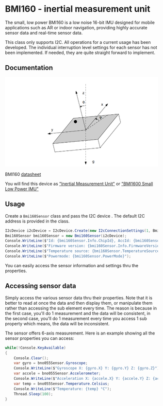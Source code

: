 # BMI160 - inertial measurement unit 

The small, low power BMI160 is a low noise 16-bit IMU designed for mobile applications such as AR or indoor navigation, providing highly accurate sensor data and real-time sensor data. 

This class only supports I2C. All operations for a current usage has been developed. The individual interruption level settings for each sensor has not been implemented. If needed, they are quite straight forward to implement.

## Documentation

![BMI160](./BMI160.png)

BMI160 [datasheet](https://www.bosch-sensortec.com/media/boschsensortec/downloads/datasheets/bst-bmi160-ds000.pdf)

You will find this device as ["Inertial Measurement Unit"](https://www.bosch-sensortec.com/products/motion-sensors/imus/bmi160/) or ["BMI1600 Small Low Power IMU"](https://www.sparkfun.com/products/18794)

## Usage

Create a ```Bmi160Sensor``` class and pass the I2C device . The default I2C address is provided in the class.

```csharp
I2cDevice i2cDevice = I2cDevice.Create(new I2cConnectionSettings(1, Bmi160Sensor.DefaultI2cAddress));
Bmi160Sensor bmi160Sensor = new Bmi160Sensor(i2cDevice);
Console.WriteLine($"Id: {bmi160Sensor.Info.ChipId}, AccId: {bmi160Sensor.Info.AcceleratorId}, GyroId: {bmi160Sensor.Info.GyroscopeId}");
Console.WriteLine($"Firmware version: {bmi160Sensor.Info.FirmwareVersion}, Bootloader: {bmi160Sensor.Info.BootloaderVersion}");
Console.WriteLine($"Temperature source: {bmi160Sensor.TemperatureSource}, Operation mode: {bmi160Sensor.OperationMode}, Units: {bmi160Sensor.Units}");
Console.WriteLine($"Powermode: {bmi160Sensor.PowerMode}");
```

You can easily access the sensor information and settings thru the properties.

## Accessing sensor data

Simply access the various sensor data thru their properties. Note that it is better to read at once the data and then display them, or manipulate them rather than accessing the sub element every time. The reason is because in the first case, you'll do 1 measurement and the data will be consistent, in the second case, you'll do 1 measurement every time you access 1 sub property which means, the data will be inconsistent.


The sensor offers 6-axis measurement. Here is an example showing all the sensor properties you can access:

```csharp
while(!Console.KeyAvailable)
{
    Console.Clear();
    var gyro = bno055Sensor.Gyroscope;
    Console.WriteLine($"Gyroscope X: {gyro.X} Y: {gyro.Y} Z: {gyro.Z}");
    var accele = bno055Sensor.Accelerometer;
    Console.WriteLine($"Acceleration X: {accele.X} Y: {accele.Y} Z: {accele.Z}");
    var temp = bno055Sensor.Temperature.Celsius;
    Console.WriteLine($"Temperature: {temp} °C");
    Thread.Sleep(100);
}
```
